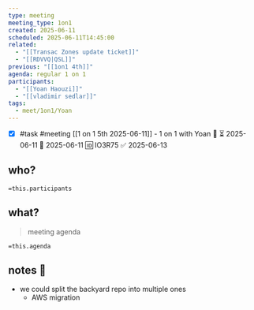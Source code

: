 ```yaml
---
type: meeting
meeting_type: 1on1
created: 2025-06-11
scheduled: 2025-06-11T14:45:00
related:
  - "[[Transac Zones update ticket]]"
  - "[[RDVVQ|QSL]]"
previous: "[[1on1 4th]]"
agenda: regular 1 on 1
participants:
  - "[[Yoan Haouzi]]"
  - "[[vladimir sedlar]]"
tags:
  - meet/1on1/Yoan
---
```

- [x] #task #meeting [[1 on 1 5th 2025-06-11]] - 1 on 1 with Yoan 🔼 ⏳ 2025-06-11 📅 2025-06-11 🆔 IO3R75 ✅ 2025-06-13
## who?

`=this.participants`

## what?
> meeting agenda

`=this.agenda`

## notes 📝

- we could split the backyard repo into multiple ones
	- AWS migration